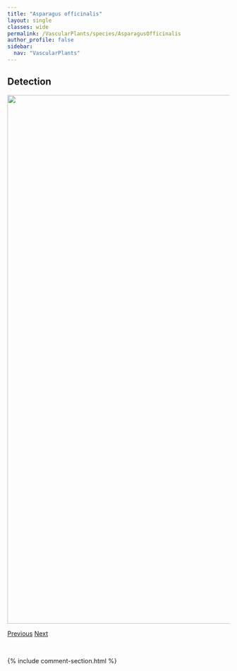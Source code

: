 ```yaml
---
title: "Asparagus officinalis"
layout: single
classes: wide
permalink: /VascularPlants/species/AsparagusOfficinalis
author_profile: false
sidebar:
  nav: "VascularPlants"
---
```


<h2>Detection</h2>

<a href="https://drive.google.com/uc?export=view&id=1XNKBPuIZriSYzBehMl_6QE_tOC-TbjN_">
<img src="https://drive.google.com/uc?export=view&id=1XNKBPuIZriSYzBehMl_6QE_tOC-TbjN_" height = "1200" width = "800">
</a>


<a href="/DevelopmentWebsite/VascularPlants/species/AskelliaPygmaea" class="pagination--pager" title="Askellia pygmaea">Previous</a> <a href="/DevelopmentWebsite/VascularPlants/species/AsterAlpinus" class="pagination--pager" title="Aster alpinus">Next</a>

<p>&nbsp;</p>

{% include comment-section.html %}

